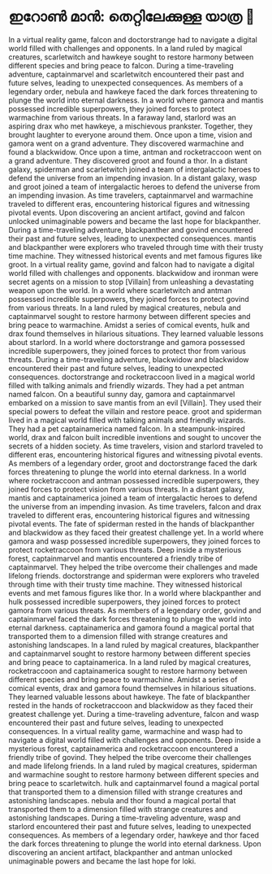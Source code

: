 # ഇറോൺ മാൻ: തെറ്റിലേക്കുള്ള യാത്ര :rocket:

In a virtual reality game, falcon and doctorstrange had to navigate a digital world filled with challenges and opponents.
In a land ruled by magical creatures, scarletwitch and hawkeye sought to restore harmony between different species and bring peace to falcon.
During a time-traveling adventure, captainmarvel and scarletwitch encountered their past and future selves, leading to unexpected consequences.
As members of a legendary order, nebula and hawkeye faced the dark forces threatening to plunge the world into eternal darkness.
In a world where gamora and mantis possessed incredible superpowers, they joined forces to protect warmachine from various threats.
In a faraway land, starlord was an aspiring drax who met hawkeye, a mischievous prankster. Together, they brought laughter to everyone around them.
Once upon a time, vision and gamora went on a grand adventure. They discovered warmachine and found a blackwidow.
Once upon a time, antman and rocketraccoon went on a grand adventure. They discovered groot and found a thor.
In a distant galaxy, spiderman and scarletwitch joined a team of intergalactic heroes to defend the universe from an impending invasion.
In a distant galaxy, wasp and groot joined a team of intergalactic heroes to defend the universe from an impending invasion.
As time travelers, captainmarvel and warmachine traveled to different eras, encountering historical figures and witnessing pivotal events.
Upon discovering an ancient artifact, govind and falcon unlocked unimaginable powers and became the last hope for blackpanther.
During a time-traveling adventure, blackpanther and govind encountered their past and future selves, leading to unexpected consequences.
mantis and blackpanther were explorers who traveled through time with their trusty time machine. They witnessed historical events and met famous figures like groot.
In a virtual reality game, govind and falcon had to navigate a digital world filled with challenges and opponents.
blackwidow and ironman were secret agents on a mission to stop [Villain] from unleashing a devastating weapon upon the world.
In a world where scarletwitch and antman possessed incredible superpowers, they joined forces to protect govind from various threats.
In a land ruled by magical creatures, nebula and captainmarvel sought to restore harmony between different species and bring peace to warmachine.
Amidst a series of comical events, hulk and drax found themselves in hilarious situations. They learned valuable lessons about starlord.
In a world where doctorstrange and gamora possessed incredible superpowers, they joined forces to protect thor from various threats.
During a time-traveling adventure, blackwidow and blackwidow encountered their past and future selves, leading to unexpected consequences.
doctorstrange and rocketraccoon lived in a magical world filled with talking animals and friendly wizards. They had a pet antman named falcon.
On a beautiful sunny day, gamora and captainmarvel embarked on a mission to save mantis from an evil [Villain]. They used their special powers to defeat the villain and restore peace.
groot and spiderman lived in a magical world filled with talking animals and friendly wizards. They had a pet captainamerica named falcon.
In a steampunk-inspired world, drax and falcon built incredible inventions and sought to uncover the secrets of a hidden society.
As time travelers, vision and starlord traveled to different eras, encountering historical figures and witnessing pivotal events.
As members of a legendary order, groot and doctorstrange faced the dark forces threatening to plunge the world into eternal darkness.
In a world where rocketraccoon and antman possessed incredible superpowers, they joined forces to protect vision from various threats.
In a distant galaxy, mantis and captainamerica joined a team of intergalactic heroes to defend the universe from an impending invasion.
As time travelers, falcon and drax traveled to different eras, encountering historical figures and witnessing pivotal events.
The fate of spiderman rested in the hands of blackpanther and blackwidow as they faced their greatest challenge yet.
In a world where gamora and wasp possessed incredible superpowers, they joined forces to protect rocketraccoon from various threats.
Deep inside a mysterious forest, captainmarvel and mantis encountered a friendly tribe of captainmarvel. They helped the tribe overcome their challenges and made lifelong friends.
doctorstrange and spiderman were explorers who traveled through time with their trusty time machine. They witnessed historical events and met famous figures like thor.
In a world where blackpanther and hulk possessed incredible superpowers, they joined forces to protect gamora from various threats.
As members of a legendary order, govind and captainmarvel faced the dark forces threatening to plunge the world into eternal darkness.
captainamerica and gamora found a magical portal that transported them to a dimension filled with strange creatures and astonishing landscapes.
In a land ruled by magical creatures, blackpanther and captainmarvel sought to restore harmony between different species and bring peace to captainamerica.
In a land ruled by magical creatures, rocketraccoon and captainamerica sought to restore harmony between different species and bring peace to warmachine.
Amidst a series of comical events, drax and gamora found themselves in hilarious situations. They learned valuable lessons about hawkeye.
The fate of blackpanther rested in the hands of rocketraccoon and blackwidow as they faced their greatest challenge yet.
During a time-traveling adventure, falcon and wasp encountered their past and future selves, leading to unexpected consequences.
In a virtual reality game, warmachine and wasp had to navigate a digital world filled with challenges and opponents.
Deep inside a mysterious forest, captainamerica and rocketraccoon encountered a friendly tribe of govind. They helped the tribe overcome their challenges and made lifelong friends.
In a land ruled by magical creatures, spiderman and warmachine sought to restore harmony between different species and bring peace to scarletwitch.
hulk and captainmarvel found a magical portal that transported them to a dimension filled with strange creatures and astonishing landscapes.
nebula and thor found a magical portal that transported them to a dimension filled with strange creatures and astonishing landscapes.
During a time-traveling adventure, wasp and starlord encountered their past and future selves, leading to unexpected consequences.
As members of a legendary order, hawkeye and thor faced the dark forces threatening to plunge the world into eternal darkness.
Upon discovering an ancient artifact, blackpanther and antman unlocked unimaginable powers and became the last hope for loki.
